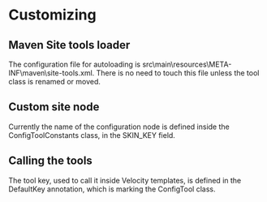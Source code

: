 # Customizing

## Maven Site tools loader

The configuration file for autoloading is src\main\resources\META-INF\maven\site-tools.xml. There is no need to touch this file unless the tool class is renamed or moved.

## Custom site node

Currently the name of the configuration node is defined inside the ConfigToolConstants class, in the SKIN_KEY field.

## Calling the tools

The tool key, used to call it inside Velocity templates, is defined in the DefaultKey annotation, which is marking the ConfigTool class.

[tools]: ./tools.html

[docs-skin]: https://github.com/Bernardo-MG/docs-maven-skin